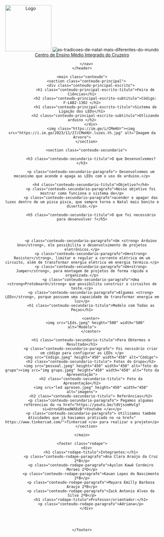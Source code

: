 <!DOCTYPE html>
<html lang="pt-BR">

<head>
    <meta charset="UTF-8">
    <meta name="viewport" content="width=device-width, initial-scale=1.0">
    <meta name="description" content="Uma arvore com sistema palmas">
    <title>Ligação de LEDs</title>
    <link rel="stylesheet" type="text/css" href="style.css">
</head>

<body>
    <header class="cabecalho">
        <img src="LOGO CEMI.png" height="150" width="150" alt="Logo">
        <img class="cabecalho-imagem" <a href="https://im.ge/i/Crjpb4"><img src="https://i.im.ge/2023/11/28/Crjpb4.as-tradicoes-de-natal-mais-diferentes-do-mundo.th.png" alt="as-tradicoes-de-natal-mais-diferentes-do-mundo" border="0"></a>
        <nav class="cabecalho-menu">
            <a class="cabecalho-menu-item" href="https://cemicruzeiro.se.df.gov.br/index.php/acessos-uteis/">Centro de Ensino Médio Integrado do Cruzeiro</a>

        </nav>
    </header>

    <main class="conteudo">
        <section class="conteudo-principal">
            <div class="conteudo-principal-escrito">
                <h1 class="conteudo-principal-escrito-titulo">Feira de Ciências</h1>
                <h2 class="conteudo-principal-escrito-subtitulo">Código: F-LAB2-1302 </h2>
                <h1 class="conteudo-principal-escrito-titulo">Sistema de Ligação dos LEDs</h1>
                <h2 class="conteudo-principal-escrito-subtitulo">Utlizando arduino </h2>
            </div>
            <img class="https://im.ge/i/CMeHUr"><img src="https://i.im.ge/2023/11/27/CMeHUr.luzes.th.jpg" alt="Imagem da Arvore">
        </section>

        <section class="conteudo-secundario">

            <h3 class="conteudo-secundario-titulo">O que Desenvolvemos?</h3>

            <p class="conteudo-secundario-paragrafo"> Desenvolvemos um mecanismo que acende e apaga as LEDs com o uso do arduino.</p>

            <h4 class="conteudo-secundario-titulo">Objetivo?</h4>
            <p class="conteudo-secundario-paragrafo">Nosso objetivo foi mostrar como funciona o sistema de</p>
            <p class="conteudo-secundario-paragrafo">acender e apagar das luzes dentro de um pisca pisca, que sempre torna o Natal mais bonito e divertido.</p>

            <h5 class="conteudo-secundario-titulo">O que foi necessário para desenvolver ?</h5>




            <p class="conteudo-secundario-paragrafo">Um <strong> Arduino Uno</strong>, ele possibilita o desenvolvimento de projetos eletrônicos.</p>
            <p class="conteudo-secundario-paragrafo">Um<strong> Resistor</strong>, limitar e regular a corrente elétrica em um circuito, além de transformar energia elétrica em energia térmica.</p>
            <p class="conteudo-secundario-paragrafo">Um<strong> Jumper</strong>, para montagem de projetos de forma rápida e organizada.</p>
            <p class="conteudo-secundario-paragrafo">Uma <strong>Protoboard</strong> que possibilita construir o circuitos de teste.</p>
            <p class="conteudo-secundario-paragrafo">Algumas <strong> LEDs</strong>, porque possuem uma capacidade de transformar energia em luz</p>
            <h1 class="conteudo-secundario-titulo">Modelo com Todas as Peças</h1>

            <center>
                <img src="LEds.jpeg" height="500" width="500" alt="Modelo">
            </center>

            <h1 class="conteudo-secundario-titulo">Para Obtermos o Resultado</h1>
            <p class="conteudo-secundario-paragrafo"> Foi necssário criar um código para configurar as LEDs </p>
            <img src="Código.jpeg" height="450" width="450" alt="Código">
            <h2 class="conteudo-secundario-titulo"> Fotos do Grupo</h2>
            <img src="pessoal.jpeg" height="450" width="450" alt="foto do grupo"><img src="img grupo.jpeg" height="450" width="450" alt="foto da Apresentação">
            <h2 class="conteudo-secundario-titulo"> Foto da Apresentação</h2>
            <img src="led apresen.jpeg" height="450" width="450" alt="imagens">
            <h2 class="conteudo-secundario-titulo"> Referências</h2>
            <p class="conteudo-secundario-paragrafo"> Pegamos algumas refêrencias do <a href="https://youtu.be/ldVjssmHvCg?si=UrnvG8teadWX8zB">Youtube </a></p>
            <p class="conteudo-secundario-paragrafo"> Utilizamos também Atividades que já haviamos práticado no <a href=" https://www.tinkercad.com/">Tinkercad </a> para realizar o projeto</p>
        </section>

    </main>

    <footer class="rodape">
        <div>
            <h1 class="rodape-titulo">Integrantes:</h1>
            <p class="conteudo-rodape-paragrafo">Ana Clara Araújo da Cruz 2ºB</p>
            <p class="conteudo-rodape-paragrafo">Ayslon Kawê Cordeiro Moraes 2ºD</p>
            <p class="conteudo-rodape-paragrafo">Kauan Lopes do Nascimento 2ºB</p>
            <p class="conteudo-rodape-paragrafo">Mayara Emilly Barboza Araujo 2ºB</p>
            <p class="conteudo-rodape-paragrafo">Zack Antonio Alves da Silva 2ºB</p>
            <h1 class="rodape-titulo">Professor/orientador:</h1>
            <p class="conteudo-rodape-paragrafo">Adriana</p>
        </div>




    </footer>
</body>

</html>

